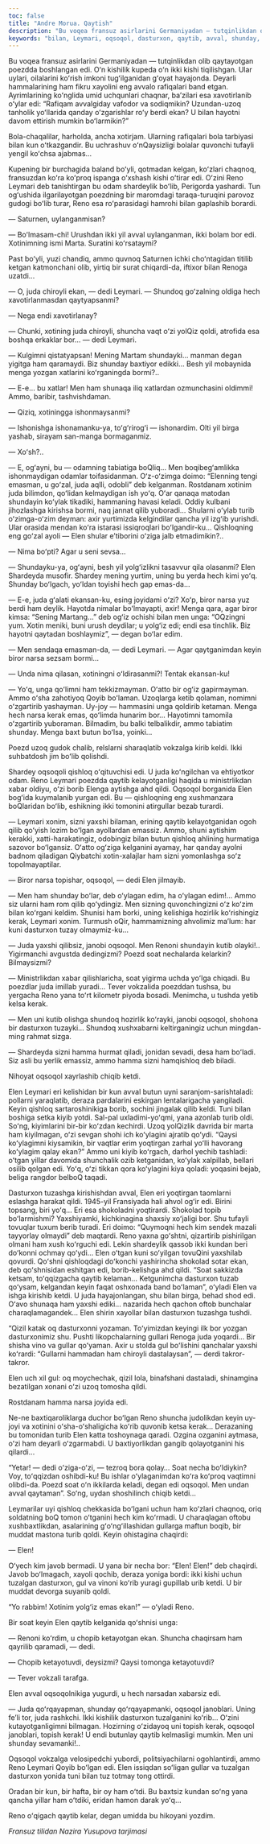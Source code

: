 ```yaml
---
toc: false
title: "Andre Morua. Qaytish"
description: "Bu voqea fransuz asirlarini Germaniyadan — tutqinlikdan olib qaytayotgan poezdda boshlangan edi. Oʻn kishilik kupeda..."
keywords: "bilan, Leymari, oqsoqol, dasturxon, qaytib, avval, shunday, narsa, kerak, boʻlib, degan, qilib, turib, keyin, qishloq, qildi, sizni, yaxshi, kishi, koʻra"
---
```


Bu voqea fransuz asirlarini Germaniyadan — tutqinlikdan olib qaytayotgan poezdda boshlangan edi. Oʻn kishilik kupeda oʻn ikki kishi tiqilishgan. Ular uylari, oilalarini koʻrish imkoni tugʻilganidan gʻoyat hayajonda. Deyarli hammalarining ham fikru xayolini eng avvalo rafiqalari band etgan. Ayrimlarining koʻnglida umid uchqunlari chaqnar, baʼzilari esa xavotirlanib oʻylar edi: “Rafiqam avvalgiday vafodor va sodiqmikin? Uzundan-uzoq tanholik yoʻllarida qanday oʻzgarishlar roʻy berdi ekan? U bilan hayotni davom ettirish mumkin boʻlarmikin?”

Bola-chaqalilar, harholda, ancha xotirjam. Ularning rafiqalari bola tarbiyasi bilan kun oʻtkazgandir. Bu uchrashuv oʻnQaysizligi bolalar quvonchi tufayli yengil koʻchsa ajabmas…

Kupening bir burchagida baland boʻyli, qotmadan kelgan, koʻzlari chaqnoq, fransuzdan koʻra koʻproq ispanga oʻxshash kishi oʻtirar edi. Oʻzini Reno Leymari deb tanishtirgan bu odam shardeylik boʻlib, Perigorda yashardi. Tun ogʻushida ilgarilayotgan poezdning bir maromdagi taraqa-turuqini parovoz gudogi boʻlib turar, Reno esa roʻparasidagi hamrohi bilan gaplashib borardi.

— Saturnen, uylanganmisan?

— Boʻlmasam-chi! Urushdan ikki yil avval uylanganman, ikki bolam bor edi. Xotinimning ismi Marta. Suratini koʻrsataymi?

Past boʻyli, yuzi chandiq, ammo quvnoq Saturnen ichki choʻntagidan titilib ketgan katmonchani olib, yirtiq bir surat chiqardi-da, iftixor bilan Renoga uzatdi…

— O, juda chiroyli ekan, — dedi Leymari. — Shundoq goʻzalning oldiga hech xavotirlanmasdan qaytyapsanmi?

— Nega endi xavotirlanay?

— Chunki, xotining juda chiroyli, shuncha vaqt oʻzi yolQiz qoldi, atrofida esa boshqa erkaklar bor… — dedi Leymari.

— Kulgimni qistatyapsan! Mening Martam shundayki… manman degan yigitga ham qaramaydi. Biz shunday baxtiyor edikki… Besh yil mobaynida menga yozgan xatlarini koʻrganingda bormi?..

— E-e… bu xatlar! Men ham shunaqa iliq xatlardan ozmunchasini oldimmi! Ammo, baribir, tashvishdaman.

— Qiziq, xotiningga ishonmaysanmi?

— Ishonishga ishonamanku-ya, toʻgʻrirogʻi — ishonardim. Olti yil birga yashab, sirayam san-manga bormaganmiz.

— Xoʻsh?..

— E, ogʻayni, bu — odamning tabiatiga boQliq… Men boqibegʻamlikka ishonmaydigan odamlar toifasidanman. Oʻz-oʻzimga doimo: “Elenning tengi emasman, u goʻzal, juda aqlli, odobli” deb kelganman. Rostdanam xotinim juda bilimdon, qoʻlidan kelmaydigan ish yoʻq. Oʻar qanaqa matodan shundayin koʻylak tikadiki, hammaning havasi keladi. Oddiy kulbani jihozlashga kirishsa bormi, naq jannat qilib yuboradi… Shularni oʻylab turib oʻzimga-oʻzim deyman: axir yurtimizda kelgindilar qancha yil izgʻib yurishdi. Ular orasida mendan koʻra istarasi issiqroqlari boʻlgandir-ku… Qishloqning eng goʻzal ayoli — Elen shular eʼtiborini oʻziga jalb etmadimikin?..

— Nima boʻpti? Agar u seni sevsa…

— Shundayku-ya, ogʻayni, besh yil yolgʻizlikni tasavvur qila olasanmi? Elen Shardeyda musofir. Shardey mening yurtim, uning bu yerda hech kimi yoʻq. Shunday boʻlgach, yoʻldan toyishi hech gap emas-da…

— E-e, juda gʻalati ekansan-ku, esing joyidami oʻzi? Xoʻp, biror narsa yuz berdi ham deylik. Hayotda nimalar boʻlmayapti, axir! Menga qara, agar biror kimsa: “Sening Martang…” deb ogʻiz ochishi bilan men unga: “OQzingni yum. Xotin meniki, buni urush deydilar; u yolgʻiz edi; endi esa tinchlik. Biz hayotni qaytadan boshlaymiz”, — degan boʻlar edim.

— Men sendaqa emasman-da, — dedi Leymari. — Agar qaytganimdan keyin biror narsa sezsam bormi…

— Unda nima qilasan, xotiningni oʻldirasanmi?! Tentak ekansan-ku!

— Yoʻq, unga qoʻlimni ham tekkizmayman. Oʻatto bir ogʻiz gapirmayman. Ammo oʻsha zahotiyoq Qoyib boʻlaman. Uzoqlarga ketib qolaman, nomimni oʻzgartirib yashayman. Uy-joy — hammasini unga qoldirib ketaman. Menga hech narsa kerak emas, qoʻlimda hunarim bor… Hayotimni tamomila oʻzgartirib yuboraman. Bilmadim, bu balki telbalikdir, ammo tabiatim shunday. Menga baxt butun boʻlsa, yoinki…

Poezd uzoq gudok chalib, relslarni sharaqlatib vokzalga kirib keldi. Ikki suhbatdosh jim boʻlib qolishdi.

Shardey oqsoqoli qishloq oʻqituvchisi edi. U juda koʻngilchan va ehtiyotkor odam. Reno Leymari poezdda qaytib kelayotganligi haqida u ministrlikdan xabar oldiyu, oʻzi borib Elenga aytishga ahd qildi. Oqsoqol borganida Elen bogʻida kuymalanib yurgan edi. Bu — qishloqning eng xushmanzara boQlaridan boʻlib, eshikning ikki tomonini atirgullar bezab turardi.

— Leymari xonim, sizni yaxshi bilaman, erining qaytib kelayotganidan ogoh qilib qoʻyish lozim boʻlgan ayollardan emassiz. Ammo, shuni aytishim kerakki, xatti-harakatingiz, odobingiz bilan butun qishloq ahlining hurmatiga sazovor boʻlgansiz. Oʻatto ogʻziga kelganini ayamay, har qanday ayolni badnom qiladigan Qiybatchi xotin-xalajlar ham sizni yomonlashga soʻz topolmayaptilar.

— Biror narsa topishar, oqsoqol, — dedi Elen jilmayib.

— Men ham shunday boʻlar, deb oʻylagan edim, ha oʻylagan edim!… Ammo siz ularni ham rom qilib qoʻydingiz. Men sizning quvonchingizni oʻz koʻzim bilan koʻrgani keldim. Shunisi ham borki, uning kelishiga hozirlik koʻrishingiz kerak, Leymari xonim. Turmush oQir, hammamizning ahvolimiz maʼlum: har kuni dasturxon tuzay olmaymiz-ku…

— Juda yaxshi qilibsiz, janobi oqsoqol. Men Renoni shundayin kutib olayki!.. Yigirmanchi avgustda dedingizmi? Poezd soat nechalarda kelarkin? Bilmaysizmi?

— Ministrlikdan xabar qilishlaricha, soat yigirma uchda yoʻlga chiqadi. Bu poezdlar juda imillab yuradi… Tever vokzalida poezddan tushsa, bu yergacha Reno yana toʻrt kilometr piyoda bosadi. Menimcha, u tushda yetib kelsa kerak.

— Men uni kutib olishga shundoq hozirlik koʻrayki, janobi oqsoqol, shohona bir dasturxon tuzayki… Shundoq xushxabarni keltirganingiz uchun mingdan-ming rahmat sizga.

— Shardeyda sizni hamma hurmat qiladi, jonidan sevadi, desa ham boʻladi. Siz asli bu yerlik emassiz, ammo hamma sizni hamqishloq deb biladi.

Nihoyat oqsoqol xayrlashib chiqib ketdi.

Elen Leymari eri kelishidan bir kun avval butun uyni saranjom-sarishtaladi: pollarni yaraqlatib, deraza pardalarini eskirgan lentalarigacha yangiladi. Keyin qishloq sartaroshinikiga borib, sochini jingalak qilib keldi. Tuni bilan boshiga setka kiyib yotdi. Sal-pal uxladimi-yoʻqmi, yana azonlab turib oldi. Soʻng, kiyimlarini bir-bir koʻzdan kechirdi. Uzoq yolQizlik davrida bir marta ham kiyilmagan, oʻzi sevgan shohi ich koʻylagini ajratib qoʻydi. “Qaysi koʻylagimni kiysamikin, bir vaqtlar erim yoqtirgan zarhal yoʻlli havorang koʻylagim qalay ekan?” Ammo uni kiyib koʻrgach, darhol yechib tashladi: oʻtgan yillar davomida shunchalik ozib ketganidan, koʻylak xalpillab, bellari osilib qolgan edi. Yoʻq, oʻzi tikkan qora koʻylagini kiya qoladi: yoqasini bejab, beliga rangdor belboQ taqadi.

Dasturxon tuzashga kirishishdan avval, Elen eri yoqtirgan taomlarni eslashga harakat qildi. 1945-yil Fransiyada hali ahvol ogʻir edi. Birini topsang, biri yoʻq… Eri esa shokoladni yoqtirardi. Shokolad topib boʻlarmishmi? Yaxshiyamki, kichkinagina shaxsiy xoʻjaligi bor. Shu tufayli tovuqlar tuxum berib turadi. Eri doimo: “Quymoqni hech kim sendek mazali tayyorlay olmaydi” deb maqtardi. Reno yaxna goʻshtni, qizartirib pishirilgan olmani ham xush koʻrguchi edi. Lekin shardeylik qassob ikki kundan beri doʻkonni ochmay qoʻydi… Elen oʻtgan kuni soʻyilgan tovuQini yaxshilab qovurdi. Qoʻshni qishloqdagi doʻkonchi yashirincha shokolad sotar ekan, deb qoʻshnisidan eshitgan edi, borib-kelishga ahd qildi. “Soat sakkizda ketsam, toʻqqizgacha qaytib kelaman… Ketgunimcha dasturxon tuzab qoʻysam, kelgandan keyin faqat oshxonada band boʻlaman”, oʻyladi Elen va ishga kirishib ketdi. U juda hayajonlangan, shu bilan birga, behad shod edi. Oʻavo shunaqa ham yaxshi ediki… nazarida hech qachon oftob bunchalar charaqlamagandek… Elen shirin xayollar bilan dasturxon tuzashga tushdi.

“Qizil katak oq dasturxonni yozaman. Toʻyimizdan keyingi ilk bor yozgan dasturxonimiz shu. Pushti likopchalarning gullari Renoga juda yoqardi… Bir shisha vino va gullar qoʻyaman. Axir u stolda gul boʻlishini qanchalar yaxshi koʻrardi: “Gullarni hammadan ham chiroyli dastalaysan”, — derdi takror-takror.

Elen uch xil gul: oq moychechak, qizil lola, binafshani dastaladi, shinamgina bezatilgan xonani oʻzi uzoq tomosha qildi.

Rostdanam hamma narsa joyida edi.

Ne-ne baxtiqaroliklarga duchor boʻlgan Reno shuncha judolikdan keyin uy-joyi va xotinini oʻsha-oʻshaligicha koʻrib quvonib ketsa kerak… Derazaning bu tomonidan turib Elen katta toshoynaga qaradi. Ozgina ozganini aytmasa, oʻzi ham deyarli oʻzgarmabdi. U baxtiyorlikdan gangib qolayotganini his qilardi…

“Yetar! — dedi oʻziga-oʻzi, — tezroq bora qolay… Soat necha boʻldiykin? Voy, toʻqqizdan oshibdi-ku! Bu ishlar oʻylaganimdan koʻra koʻproq vaqtimni olibdi-da. Poezd soat oʻn ikkilarda keladi, degan edi oqsoqol. Men undan avval qaytaman”. Soʻng, uydan shoshilinch chiqib ketdi…

Leymarilar uyi qishloq chekkasida boʻlgani uchun ham koʻzlari chaqnoq, oriq soldatning boQ tomon oʻtganini hech kim koʻrmadi. U charaqlagan oftobu xushbaxtlikdan, asalarining gʻoʻngʻillashidan gullarga maftun boqib, bir muddat mastona turib qoldi. Keyin ohistagina chaqirdi:

— Elen!

Oʻyech kim javob bermadi. U yana bir necha bor: “Elen! Elen!” deb chaqirdi. Javob boʻlmagach, xayoli qochib, deraza yoniga bordi: ikki kishi uchun tuzalgan dasturxon, gul va vinoni koʻrib yuragi gupillab urib ketdi. U bir muddat devorga suyanib qoldi.

“Yo rabbim! Xotinim yolgʻiz emas ekan!” — oʻyladi Reno.

Bir soat keyin Elen qaytib kelganida qoʻshnisi unga:

— Renoni koʻrdim, u chopib ketayotgan ekan. Shuncha chaqirsam ham qayrilib qaramadi, — dedi.

— Chopib ketayotuvdi, deysizmi? Qaysi tomonga ketayotuvdi?

— Tever vokzali tarafga.

Elen avval oqsoqolnikiga yugurdi, u hech narsadan xabarsiz edi.

— Juda qoʻrqayapman, shunday qoʻrqayapmanki, oqsoqol janoblari. Uning feʼli tor, juda rashkchi. Ikki kishilik dasturxon tuzalganini koʻrib… Oʻzini kutayotganligimni bilmagan. Hozirning oʻzidayoq uni topish kerak, oqsoqol janoblari, topish kerak! U endi butunlay qaytib kelmasligi mumkin. Men uni shunday sevamanki!..

Oqsoqol vokzalga velosipedchi yubordi, politsiyachilarni ogohlantirdi, ammo Reno Leymari Qoyib boʻlgan edi. Elen issiqdan soʻligan gullar va tuzalgan dasturxon yonida tuni bilan tuz totmay tong ottirdi.

Oradan bir kun, bir hafta, bir oy ham oʻtdi. Bu baxtsiz kundan soʻng yana qancha yillar ham oʻtdiki, eridan hamon darak yoʻq…

Reno oʻqigach qaytib kelar, degan umidda bu hikoyani yozdim.

*Fransuz tilidan Nazira Yusupova tarjimasi*